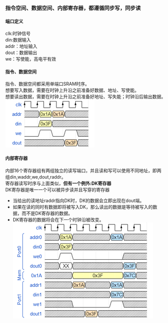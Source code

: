 ### 指令空间、数据空间、内部寄存器，都遵循同步写，同步读

#### 端口定义
clk:时钟信号  
din:数据输入  
addr：地址输入  
dout：数据输出  
we：写使能，高电平有效  
#### 指令、数据空间
指令、数据空间都采用单端口SRAM时序。  
想要写入数据，需要在时钟上升沿之前准备好数据、地址、写使能。  
想要读出数据，需要在时钟上升沿之前准备好地址、写失能；时钟沿后输出数据。  
![读写时序图](../pic/png/%E5%AD%98%E5%82%A8%E5%99%A8%E8%AF%BB%E5%86%99%E6%97%B6%E5%BA%8F.png)

#### 内部寄存器
内部16个寄存器组有两组独立的读写端口，并且读和写可以使用不同地址，即两组din,waddr,we,dout,raddr。  
寄存器读写时序与上面类似，**但有一个例外:DK寄存器**  
DK寄存器是唯一一个可以被异步读并且写穿的寄存器
- 当给出的读地址raddr指向DK时，DK的数据会立即出现在dout端。
- 如果在读的同时有数据即将被写入DK，那么读出的数据是等待被写入的数据，而不是DK寄存器的数据。
- DK寄存器的数据将会在下一个时钟沿被改变。  
![读写时序图](../pic/png/%E5%AF%84%E5%AD%98%E5%99%A8%E8%AF%BB%E5%86%99%E6%97%B6%E5%BA%8F.png)
